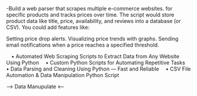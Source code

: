-Build a web parser that scrapes multiple e-commerce websites. for specific products and tracks prices over time. The script would store product data like title, price, availability, and reviews into a database (or CSV). You could add features like:

Setting price drop alerts.
Visualizing price trends with graphs.
Sending email notifications when a price reaches a specified threshold.

 • Automated Web Scraping Scripts to Extract Data from Any Website Using Python
 • Custom Python Scripts for Automating Repetitive Tasks
 • Data Parsing and Cleaning Using Python — Fast and Reliable
 • CSV File Automation & Data Manipulation Python Script

 --> Data Manupulate <--
